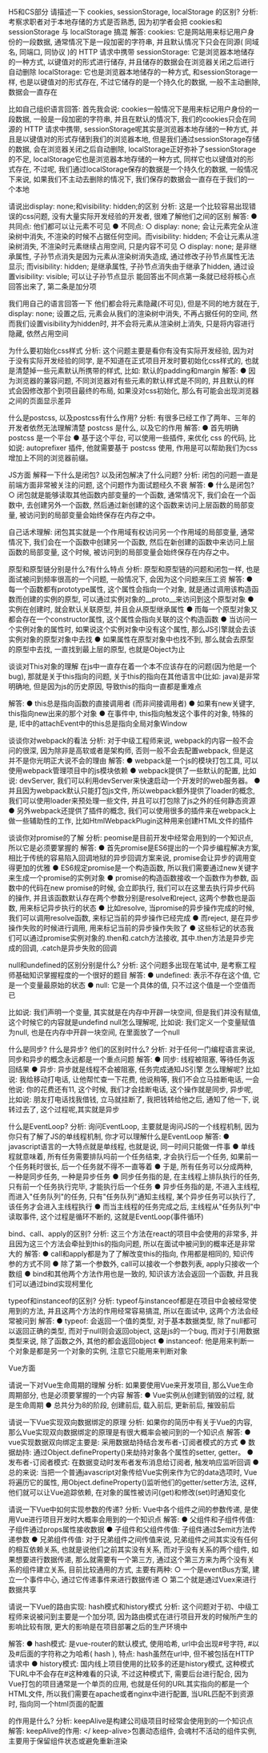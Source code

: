 H5和CS部分
请描述一下 cookies, sessionStorage, localStorage 的区别?
分析: 考察求职者对于本地存储的方式是否熟悉, 因为初学者会把 cookies和 sessionStorage 与 localStorage 搞混
解答: 
cookies: 它是网站用来标记用户身份的一段数据, 通常情况下是一段加密的字符串, 并且默认情况下只会在同源( 同域名, 同端口, 同协议 )的 HTTP 请求中携带
sessionStorage: 它是浏览器本地储存的一种方式, 以键值对的形式进行储存, 并且储存的数据会在浏览器关闭之后进行自动删除
localStorage: 它也是浏览器本地储存的一种方式, 和sessionStorage一样, 也是以键值对的形式存在, 不过它储存的是一个持久化的数据, 一般不主动删除, 数据会一直存在

比如自己组织语言回答: 
首先我会说: cookies一般情况下是用来标记用户身份的一段数据, 一般是一段加密的字符串, 并且在默认的情况下, 我们的cookies只会在同源的 HTTP 请求中携带, sessionStorage呢其实是浏览器本地存储的一种方式, 并且是以键值对的形式存储到我们的浏览器本地, 但是我们通过sessionStorage存储的数据, 会在浏览器关闭之后自动删除, localStorage正好弥补了sessionStorage的不足, localStorage它也是浏览器本地存储的一种方式, 同样它也以键值对的形式存在, 不过呢, 我们通过localStorage保存的数据是一个持久化的数据, 一般情况下来说, 如果我们不主动去删除的情况下, 我们保存的数据会一直存在于我们的一个本地

请说出display: none;和visibility: hidden;的区别
分析: 这是一个比较容易出现错误的css问题, 没有大量实际开发经验的开发者, 很难了解他们之间的区别
解答: 
● 共同点: 他们都可以让元素不可见
● 不同点: 
  ○ display: none; 会让元素完全从渲染树中消失, 不渲染的时候不占据任何空间。而visibility: hidden; 不会让元素从渲染树消失, 不渲染时元素继续占用空间, 只是内容不可见
  ○ display: none; 是非继承属性, 子孙节点消失是因为元素从渲染树消失造成, 通过修改子孙节点属性无法显示; 而visibility: hidden; 是继承属性, 子孙节点消失由于继承了hidden, 通过设置visibility: visible; 可以让子孙节点显示
能回答出不同点第一条就已经将核心点回答出来了, 第二条是加分项

我们用自己的语言回答一下
他们都会将元素隐藏(不可见), 但是不同的地方就在于, display: none; 设置之后, 元素会从我们的渲染树中消失, 不再占据任何的空间, 然而我们设置visibility为hidden时, 并不会将元素从渲染树上消失, 只是将内容进行隐藏, 依然占用空间


为什么要初始化css样式
分析:  这个问题主要是看你有没有实际开发经验, 因为对于没有实际开发经验的同学, 是不知道在正式项目开发时要初始化css样式的, 也就是清楚掉一些元素默认所携带的样式, 比如: 默认的padding和margin
解答: 
● 因为浏览器的兼容问题, 不同浏览器对有些元素的默认样式是不同的, 并且默认的样式会因修改那个到项目最终的布局, 如果没对css初始化, 那么有可能会出现浏览器之间的页面显示差异


什么是postcss, 以及postcss有什么作用?
分析: 有很多已经工作了两年、三年的开发者依然无法理解清楚 postcss 是什么, 以及它的作用
解答: 
● 首先明确 postcss 是一个平台
● 基于这个平台, 可以使用一些插件, 来优化 css 的代码, 比如说: autoprefixer 插件, 他就需要基于 postcss 使用, 作用是可以帮助我们为css增加上不同的浏览器前缀。

JS方面
解释一下什么是闭包? 以及闭包解决了什么问题?
分析: 闭包的问题一直是前端方面非常被关注的问题, 这个问题作为面试题经久不衰
解答: 
● 什么是闭包?
  ○ 闭包就是能够读取其他函数内部变量的一个函数, 通常情况下, 我们会在一个函数中, 去创建另外一个函数, 然后通过新创建的这个函数来访问上层函数的局部变量, 被访问到的局部变量会始终保存在内存之中。

自己话术理解: 闭包其实就是一个作用域有权访问另一个作用域的局部变量, 通常情况下, 我们会在一个函数中创建另一个函数, 然后在新创建的函数中来访问上层函数的局部变量, 这个时候, 被访问到的局部变量会始终保存在内存之中。

原型和原型链分别是什么?有什么特点
分析: 原型和原型链的问题和闭包一样, 也是面试被问到频率很高的一个问题, 一般情况下, 会因为这个问题来压工资
解答: 
● 每一个函数都有prototype属性, 这个属性会指向一个对象, 就是通过调用该构造函数而创建的实例的原型, 可以通过实例对象的__proto__来访问到这个原型对象
● 实例在创建时, 就会默认关联原型, 并且会从原型继承属性
● 而每一个原型对象又都会存在一个constructor属性, 这个属性会指向关联的这个构造函数
● 当访问一个实例对象的属性时, 如果说这个实例对象中没有这个属性, 那么JS引擎就会去该实例对象的原型对象中去找
● 如果属性在原型对象中也找不到, 那么就会去原型的原型中去找, 一直找到最上层的原型, 也就是Object为止


谈谈对This对象的理解
在js中一直存在着一个本不应该存在的问题(因为他是一个bug), 那就是关于this指向的问题, 关于this的指向在其他语言中(比如: java)是非常明确地, 但是因为js的历史原因, 导致this的指向一直都是重难点

解答: 
● this总是指向函数的直接调用者 (而非间接调用者)
● 如果有new关键字, this指向new出来的那个对象
● 在事件中, this指向触发这个事件的对象, 特殊的是, IE中的attachEvent中的this总是指向全局对象Window

谈谈你对webpack的看法
分析: 对于中级工程师来说, webpack的内容一般不会问的很深, 因为除非是高软或者是架构师, 否则一般不会去配置webpack, 但是这并不是你光明正大说不会的理由
解答: 
● webpack是一个js的模块打包工具, 可以使用webpack管理项目中的js模块依赖
● webpack提供了一些默认的配置, 比如说: devServer, 我们可以利用devServer来快速启动一个开发时的web服务器。
● 并且因为webpack默认只能打包js文件, 所以webpack额外提供了loader的概念, 我们可以使用loader来预处理一些文件, 并且可以打包除了js之外的任何静态资源
● 另外webpack还提供了插件的概念, 我们可以使用很多的插件来在webpack上做一些辅助性的工作, 比如HtmlWebpackPlugin这种用来创建HTML文件的插件


谈谈你对promise的了解
分析: peomise是目前开发中经常会用到的一个知识点, 所以它是必须要掌握的
解答: 
● 首先promise是ES6提出的一个异步编程解决方案, 相比于传统的容易陷入回调地狱的异步回调方案来说, promise会让异步的调用变得更加的优雅
● ES6规定promise是一个构造函数, 所以我们需要通过new关键字来生成一个promise的实例对象
● promise的构造函数接收一个函数作为参数, 函数中的代码在new promise的时候, 会立即执行, 我们可以在这里去执行异步代码的操作, 并且该函数默认存在两个参数分别是resolve和reject, 这两个参数也是函数, 用来标记异步执行的状态
● 比如resolve, 当promise的异步操作完成的时候, 我们可以调用resolve函数, 来标记当前的异步操作已经完成
● 而reject, 是在异步操作失败的时候进行调用, 用来标记当前的异步操作失败了
● 这些标记的状态我们可以通过promise实例对象的.then和.catch方法接收, 其中.then方法是异步完成的回调, .catch是异步失败的回调



null和undefined的区别分别是什么?
分析: 这个问题多出现在笔试中, 是考察工程师基础知识掌握程度的一个很好的题目
解答: 
● undefined: 表示不存在这个值, 它是一个变量最原始的状态
● null: 它是一个具体的值, 只不过这个值是一个空值而已

比如说: 我们声明一个变量, 其实就是在内存中开辟一块空间, 但是我们并没有赋值, 这个时候它的内容就是undefind
null怎么理解呢, 比如说: 我们定义一个变量赋值为null, 也是在内存中开辟一块空间, 在里面放了一个null

什么是同步? 什么是异步? 他们的区别时什么?
分析: 对于任何一门编程语言来说, 同步和异步的概念永远都是一个重点问题
解答:
● 同步: 线程被阻塞, 等待任务返回结果
● 异步: 异步就是线程不会被阻塞, 任务完成通知JS引擎
怎么理解呢? 比如说: 我给移动打电话, 让他帮忙查一下花费, 他说稍等, 我们不会立马挂断电话, 一会他说: 你的花费还有11, 这个时候, 我们才会挂断电话, 这个操作就是同步, 异步呢, 比如说: 朋友打电话找我借钱, 立马就挂断了, 我把钱转给他之后, 通知了他一下, 说转过去了, 这个过程呢,其实就是异步


什么是EventLoop?
分析: 询问EventLoop, 主要就是询问JS的一个线程机制, 因为你只有了解了JS的单线程机制, 你才可以理解什么是EventLoop
解答: 
● javascript语言的一大特点就是单线程, 也就是说, 同一时间只能做一件事
● 单线程就意味着, 所有任务需要排队吗前一个任务结束, 才会执行后一个任务, 如果前一个任务耗时很长, 后一个任务就不得不一直等着
● 于是, 所有任务可以分成两种, 一种是同步任务, 一种是异步任务
● 同步任务指的是, 在主线程上排队执行的任务, 只有前一个任务执行完毕, 才能执行后一个任务
● 异步任务指的是, 不进入主线程, 而进入"任务队列"的任务, 只有"任务队列"通知主线程, 某个异步任务可以执行了, 该任务才会进入主线程执行
● 而当主线程的任务完成之后, 主线程从"任务队列"中读取事件, 这个过程是循环不断的, 这就是EventLoop(事件循环)


bind、call、apply的区别?
分析: 这三个方法在react的项目中会使用的非常多, 并且因为这三个方法会牵扯到this的指向问题, 所以在面试中被问到的概率还是非常大的
解答: 
● call和apply都是为了了解改变this的指向, 作用都是相同的, 知识传参的方式不同
● 除了第一个参数外, call可以接收一个参数列表, apply只接收一个数组
● bind和其他两个方法作用也是一致的, 知识该方法会返回一个函数, 并且我们可以通过bind实现柯里化


typeof和instanceof的区别?
分析: typeof与instanceof都是在项目中会被经常使用到的方法, 并且这两个方法的作用经常容易搞混, 所以在面试中, 这两个方法会经常被问到
解答: 
● typeof: 会返回一个值的类型, 对于基本数据类型, 除了null都可以返回正确的类型, 而对于null则会返回object, 这是js的一个bug, 而对于引用数据类型来说, 除了函数之外, 其他的都会返回object
● instanceof: 他是用来判断一个对象是都是另一个对象的实例, 注意它只能用来判断对象


Vue方面

请说一下对Vue生命周期的理解
分析: 如果要使用Vue来开发项目, 那么Vue生命周期部分, 也是必须要掌握的一个内容
解答: 
● Vue实例从创建到销毁的过程, 就是生命周期
● 总共分为8的阶段, 创建前后, 载入前后, 更新前后, 摧毁前后


请说一下Vue实现双向数据绑定的原理
分析: 如果你的简历中有关于Vue的内容, 那么Vue实现双向数据绑定的原理是有很大概率会被问到的一个知识点
解答: 
● vue实现数据双向绑定主要是: 采用数据劫持结合发布者-订阅者模式的方式
● 数据劫持: 通过Object.defineProperty()来劫持对象各个属性的setter, getter。
● 发布者-订阅者模式: 在数据变动时发布者发布消息给订阅者, 触发响应监听回调
● 总的来说: 当把一个普通javascript对象传给Vue实例来作为它的data选项时, Vue将遍历它的属性, 用Object.defineProperty()监听他们的getter/setter方法, 这样, 他们就可以让Vue追踪依赖, 在对象的属性被访问(get)和修改(set)时通知变化


请说一下Vue中如何实现参数的传递?
分析: Vue中各个组件之间的参数传递, 是使用Vue进行项目开发时大概率会用到的一个知识点
解答: 
● 父组件和子组件传值: 子组件通过props属性接收数据
● 子组件和父组件传值: 子组件通过$emit方法传递参数
● 兄弟组件传值: 对于兄弟组件之间传值来说, 兄弟组件之间其实没有任何的相互依赖关系, 也就是说他们之前其实没有关系, 而对于没有关系的两个组件, 如果想要进行数据传递, 那么就需要有一个第三方, 通过这个第三方来为两个没有关系的组件建立关系, 目前比较通用的方式, 主要有两种: 
  ○ 一个是eventBus方案, 建立一个事件中心, 通过它传递事件来进行数据传递
  ○ 第二个就是通过Vuex来进行数据共享



请说一下Vue的路由实现: hash模式和history模式
分析: 这个问题对于初、中级工程师来说被问到主要是一个加分项, 因为路由模式在进行项目开发的时候所产生的影响比较有限, 更大的影响是在项目部署之后的生产环境中

解答: 
● hash模式: 是vue-router的默认模式, 使用哈希, url中会出现#号字符, #以及#后面的字符称之为哈希( hash ), 特点: hash虽然在url中, 但不被包括在HTTP请求中
● history模式: 国内线上项目使用的比较多的还是history模式, 这种模式下URL中不会存在#这种难看的只读, 不过这种模式下, 需要后台进行配合, 因为Vue打包的项目通常是一个单页的应用, 也就是任何的URL其实指向的都是一个HTML文件, 所以我们需要在apache或者nginx中进行配置, 当URL匹配不到资源时, 指向同一个html页面的配置


<keep-alive></keep-alive>的作用是什么?
分析: keepAlive是构建公司级项目时经常会使用到的一个知识点
解答: keepAlive的作用: <keep-alive></ keep-alive>包裹动态组件, 会魂村不活动的组件实例, 主要用于保留组件状态或避免重新渲染